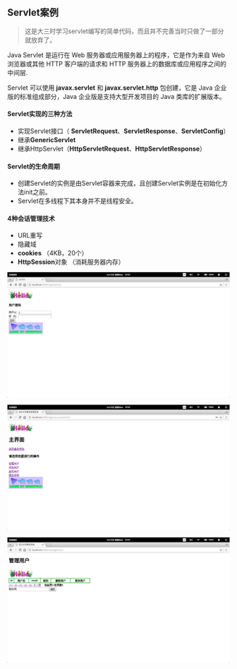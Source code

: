 ## Servlet案例

> 这是大三时学习servlet编写的简单代码，而且并不完善当时只做了一部分就放弃了。



Java Servlet 是运行在 Web 服务器或应用服务器上的程序，它是作为来自 Web 浏览器或其他 HTTP 客户端的请求和 HTTP 服务器上的数据库或应用程序之间的中间层.

Servlet 可以使用 **javax.servlet** 和 **javax.servlet.http** 包创建，它是 Java 企业版的标准组成部分，Java 企业版是支持大型开发项目的 Java 类库的扩展版本。

#### Servlet实现的三种方法

- 实现Servlet接口（ **ServletRequest**、**ServletResponse**、**ServletConfig**）
- 继承**GenericServlet**
- 继承HttpServlet（**HttpServletRequest**、**HttpServletResponse**）

#### Servlet的生命周期

- 创建Servlet的实例是由Servlet容器来完成，且创建Servlet实例是在初始化方法init之前。
- Servlet在多线程下其本身并不是线程安全。

#### 4种会话管理技术

- URL重写
- 隐藏域
- **cookies** （4KB，20个）
- **HttpSession**对象 （消耗服务器内存）

![picture1.png](images/picture1.png)

![picture2.png](images/picture2.png)

![picture3.png](images/picture3.png)

